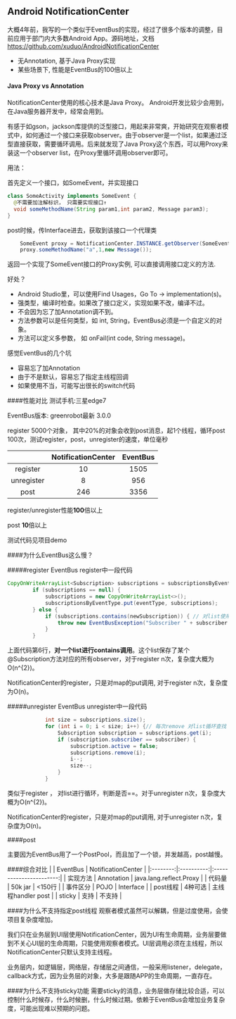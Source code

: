 ## Android NotificationCenter

大概4年前，我写的一个类似于EventBus的实现，经过了很多个版本的调整，目前应用于部门内大多数Android App。源码地址，文档 https://github.com/xuduo/AndroidNotificationCenter

- 无Annotation, 基于Java Proxy实现
- 某些场景下, 性能是EventBus的100倍以上

#### Java Proxy vs Annotation
NotificationCenter使用的核心技术是Java Proxy。 Android开发比较少会用到，在Java服务器开发中，经常会用到。


有感于如gson，jackson库提供的泛型接口，用起来非常爽，开始研究在观察者模式中，如何通过一个接口来获取observer。由于observer是一个list，如果通过泛型直接获取，需要循环调用。后来就发现了Java Proxy这个东西，可以用Proxy来装这一个observer list，在Proxy里循环调用observer即可。

用法：

首先定义一个接口，如SomeEvent，并实现接口
```java
class SomeActivity implements SomeEvent {
  @不需要加注解标识， 只需要实现接口↑
  void someMethodName(String param1,int param2, Message param3);
}
```

post时候，传Interface进去，获取到该接口一个代理类
```java
    SomeEvent proxy = NotificationCenter.INSTANCE.getObserver(SomeEvent.class);
    proxy.someMethodName("a",1,new Message());
```
返回一个实现了SomeEvent接口的Proxy实例, 可以直接调用接口定义的方法.

好处？
- Android Studio里，可以使用Find Usages，Go To -> implementation(s)。
- 强类型，编译时检查。如果改了接口定义，实现如果不改，编译不过。
- 不会因为忘了加Annotation调不到。
- 方法参数可以是任何类型，如 int, String，EventBus必须是一个自定义的对象。
- 方法可以定义多参数， 如 onFail(int code, String message)。

感觉EventBus的几个坑
- 容易忘了加Annotation
- 由于不是默认，容易忘了指定主线程回调
- 如果使用不当，可能写出很长的switch代码

####性能对比
测试手机:三星edge7 

EventBus版本: greenrobot最新 3.0.0

register 5000个对象， 其中20%的对象会收到post消息，起1个线程，循环post 100次，测试register，post，unregister的速度，单位毫秒

|          |   NotificationCenter  |   EventBus   |
|:--------:|:----------:|:-----------------------:|
| register   |   10 |                   1505|
| unregister |     8    |              956  |
| post |   246 |    3356 |

register/unregister性能**100**倍以上

post **10**倍以上

测试代码见项目demo

####为什么EventBus这么慢？

#####register
EventBus register中一段代码
```java
CopyOnWriteArrayList<Subscription> subscriptions = subscriptionsByEventType.get(eventType);
        if (subscriptions == null) {
            subscriptions = new CopyOnWriteArrayList<>();
            subscriptionsByEventType.put(eventType, subscriptions);
        } else {
            if (subscriptions.contains(newSubscription)) { // 对list使用contains
                throw new EventBusException("Subscriber " + subscriber.getClass() + " already registered to event " + eventType);
            }
        }
```
上面代码第6行，**对一个list进行contains调用**。这个list保存了某个@Subscription方法对应的所有observer，对于register n次，复杂度大概为O(n^{2})。

NotificationCenter的register，只是对map的put调用, 对于register n次，复杂度为O(n)。

#####unregister
EventBus unregister中一段代码
```java
            int size = subscriptions.size();
            for (int i = 0; i < size; i++) {// 每次remove 对list循环查找
                Subscription subscription = subscriptions.get(i);
                if (subscription.subscriber == subscriber) {
                    subscription.active = false;
                    subscriptions.remove(i);
                    i--;
                    size--;
                }
            }
```
类似于register ， 对list进行循环，判断是否==。对于unregister n次，复杂度大概为O(n^{2})。

NotificationCenter的register，只是对map的put调用, 对于unregister n次，复杂度为O(n)。

####post

主要因为EventBus用了一个PostPool，而且加了一个锁，并发越高，post越慢。

####综合对比
|          |  EventBus  |    NotificationCenter   |
|:--------:|:----------:|:-----------------------:|
| 实现方法 | Annotation | java.lang.reflect.Proxy |
| 代码量   |    50k jar |                  <150行 |
| 事件区分 |       POJO |               Interface |
| post线程 |    4种可选 |      主线程handler post |
| sticky   |       支持 |                  不支持 |

####为什么不支持指定post线程
观察者模式虽然可以解耦，但是过度使用，会使项目复杂度增加。

我们只在业务层到UI层使用NotificationCenter，因为UI有生命周期，业务层要做到不关心UI层的生命周期，只能使用观察者模式。UI层调用必须在主线程，所以NotificationCenter只默认支持主线程。

业务层内，如逻辑层，网络层，存储层之间通信，一般采用listener，delegate，callback方式，因为业务层的对象，大多是跟随APP的生命周期，一直存在。

####为什么不支持sticky功能
需要sticky的消息，业务层做存储比较合适，可以控制什么时候存，什么时候删，什么时候过期。依赖于EventBus会增加业务复杂度，可能出现难以预期的问题。
